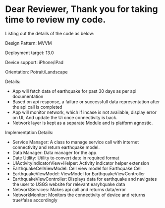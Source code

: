 # Dear Reviewer, Thank you for taking time to review my code.

Listing out the details of the code as below:

Design Pattern: MVVM

Deployment target: 13.0

Device support: iPhone/iPad

Orientation: Potrait/Landscape

Details:

* App will fetch data of earthquake for past 30 days as per api documentation
* Based on api response, a failure or successfull data representation after the api call is completed
* App will monitor network, which if incase is not available, display error on UI, And update the Ui once connectivity is back.
* Network layer is kept as a separate Module and is platform agnostic. 

Implementation Details:

* Service Manager: A class to manage service call with internet connectivity and return earthquake model.
* Data Manager: Data manager for the app.
* Date Utility: Utility to convert date in required format
* UIActivityIndicatorView+Helper: Activity indicator helper extension
* EarthquakeCellViewModel: Cell view model for Earthquake Cell
* EarthquakeViewModel: ViewModel for EarthquakeViewController
* EarthquakeViewController: Displays data for earthquake and navigates the user to USGS website for relevant earyhquake data
* NetworkServices: Makes api call and returns data/error
* NetworkMonitor: Monitors the connectivity of device and returns true/false accordingly
